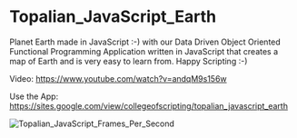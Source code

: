 # Topalian_JavaScript_Earth
Planet Earth made in JavaScript :-) with our Data Driven Object Oriented Functional Programming Application written in JavaScript that creates a map of Earth and is very easy to learn from. Happy Scripting :-)

Video: https://www.youtube.com/watch?v=andqM9s156w

Use the App: https://sites.google.com/view/collegeofscripting/topalian_javascript_earth

![Topalian_JavaScript_Frames_Per_Second](https://pbs.twimg.com/media/GG8TGofXIAAvbvb?format=png&name=large)
